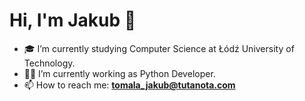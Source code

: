 # Hi, I'm Jakub 👋

- 🎓 I’m currently studying Computer Science at Łódź University of Technology.
- 👨‍💻 I’m currently working as Python Developer.
- 📫 How to reach me: **tomala_jakub@tutanota.com**
